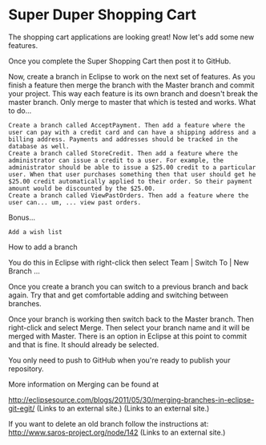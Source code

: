 # Super Duper Shopping Cart

The shopping cart applications are looking great! Now let's add some new features.

Once you complete the Super Shopping Cart then post it to GitHub.

Now, create a branch in Eclipse to work on the next set of features. As you finish a feature then merge the branch with the Master branch and commit your project. This way each feature is its own branch and doesn't break the master branch. Only merge to master that which is tested and works.
What to do...

    Create a branch called AcceptPayment. Then add a feature where the user can pay with a credit card and can have a shipping address and a billing address. Payments and addresses should be tracked in the database as well.
    Create a branch called StoreCredit. Then add a feature where the administrator can issue a credit to a user. For example, the administrator should be able to issue a $25.00 credit to a particular user. When that user purchases something then that user should get he $25.00 credit automatically applied to their order. So their payment amount would be discounted by the $25.00.
    Create a branch called ViewPastOrders. Then add a feature where the user can... um, ... view past orders.

Bonus...

    Add a wish list

How to add a branch

You do this in Eclipse with right-click then select Team | Switch To | New Branch ...

Once you create a branch you can switch to a previous branch and back again. Try that and get comfortable adding and switching between branches.

Once your branch is working then switch back to the Master branch. Then right-click and select Merge. Then select your branch name and it will be merged with Master. There is an option in Eclipse at this point to commit and that is fine. It should already be selected.

You only need to push to GitHub when you're ready to publish your repository.

 

 

More information on Merging can be found at 

http://eclipsesource.com/blogs/2011/05/30/merging-branches-in-eclipse-git-egit/ (Links to an external site.) (Links to an external site.)

If you want to delete an old branch follow the instructions at: http://www.saros-project.org/node/142 (Links to an external site.)

 

